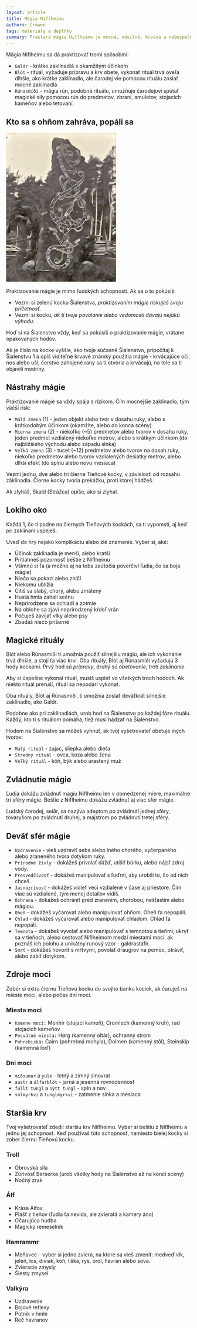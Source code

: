 ```yaml
---
layout: article
title: Mágia Niflheimu
authors: Crowen
tags: materiály a doplňky
summary: Prastará mágia Niflheimu je mocná, násilná, krvavá a nebezpečná pre čarodeja aj jeho cieľ.
---
```


Mágia Niflheimu sa dá praktizovať tromi spôsobmi:

- `Galdr` - krátke zaklínadlá s okamžitým účinkom
- `Blót` - rituál, vyžaduje prípravu a krv obete, vykonať rituál trvá oveľa dlhšie, ako krátke zaklínadlo, ale čarodej vie pomocou rituálu zoslať mocné zaklínadlá
- `Rúnasmíði` - mágia rún, podobná rituálu, umožňuje čarodejovi spútať magické sily pomocou rún do predmetov, zbraní, amuletov, stojacich kameňov alebo tetovaní.

## Kto sa s ohňom zahráva, popáli sa

![](magia1.jpg)

Praktizovanie mágie je mimo ľudských schopností. Ak sa o to pokúsiš:

- Vezmi si zelenú kocku Šialenstva, _praktizovaním mágie riskuješ svoju príčetnosť_.
- Vezmi si kocku, _ak ti tvoje povolanie alebo vedomosti dávajú nejakú výhodu_.

Hoď si na Šialenstvo vždy, keď sa pokúsiš o praktizovanie mágie, vrátane opakovaných hodov.

Ak je číslo na kocke vyššie, ako tvoje súčasné Šialenstvo, pripočítaj k Šialenstvu 1 a opíš viditeľné krvavé známky použitia mágie - krvácajúce oči, nos alebo uši, čerstvo zahojené rany sa ti otvoria a krvácajú, na tele sa ti objavili modriny.

## Nástrahy mágie

Praktizovanie mágie sa vždy spája s rizikom. Čím mocnejšie zaklínadlo, tým väčší risk:

- `Malá zmena` (1) - jeden objekt alebo tvor v dosahu ruky, alebo s krátkodobým účinkom (okamžite, alebo do konca scény)
- `Mierna zmena` (2) - niekoľko (~5) predmetov alebo tvorov v dosahu ruky, jeden predmet vzdialený niekoľko metrov, alebo s krátkym účinkom (do najbližšieho východu alebo západu slnka)
- `Veľká zmena` (3) - tucet (~12) predmetov alebo tvorov na dosah ruky, niekoľko predmetov alebo tvorov vzdialených desiatky metrov, alebo dlhší efekt (do splnu alebo novu mesiaca)

Vezmi jednu, dve alebo tri čierne Tieňové kocky, v závislosti od rozsahu záklínadla. Čierne kocky tvoria prekážku, proti ktorej hádžeš.

Ak zlyháš, Skald (Strážca) opíše, ako si zlyhal.

## Lokiho oko

Každá 1, čo ti padne na čiernych Tieňových kockách, sa ti vypomstí, aj keď pri zaklínaní uspeješ.

Uveď do hry nejakú komplikáciu alebo zlé znamenie. Vyber si, aké:

- Účinok zaklínadla je menší, alebo kratší
- Pritiahneš pozornosť beštie z Niflheimu
- Všimnú si ťa (a možno aj na teba zaútočia poverčiví ľudia, čo sa boja mágie)
- Niečo sa pokazí alebo zničí
- Niekomu ublížia
- Cítiš sa slabý, chorý, alebo zmätený
- Hustá hmla zahalí scénu
- Neprirodzene sa ochladí a zotmie
- Na oblohe sa zjaví neprirodzený kŕdeľ vrán
- Počuješ zavíjať vlky alebo psy
- Zbadáš niečo príšerné

## Magické rituály

Blót alebo Rúnasmíði ti umožnia použiť silnejšiu mágiu, ale ich vykonanie trvá dlhšie, a stojí ťa viac krvi. Oba rituály, Blót aj Rúnasmíði vyžadujú 3 hody kockami. Prvý hod sú _prípravy_, druhý sú _obetovanie_, tretí _zaklínanie_.

Aby si úspešne vykonal rituál, musíš uspieť vo všetkých troch hodoch. Ak niekto rituál preruší, rituál sa nepodarí vykonať.

Oba rituály, Blót aj Rúnasmíði, ti umožnia zoslať deväťkrát silnejšie zaklínadlo, ako Galdr.

Podobne ako pri zaklínadlách, urob hod na Šialenstvo po každej fáze rituálu. Každý, kto ti s rituálom pomáha, tiež musí hádzať na Šialenstvo.

Hodom na Šialenstvo sa môžeš vyhnúť, ak tvoj vyšetrovateľ obetuje iných tvorov:

- `Malý rituál` - zajac, sliepka alebo dieťa
- `Stredný rituál` - ovca, koza alebo žena
- `Veľký rituál` - kôň, býk alebo urastený muž

## Zvládnutie mágie

Ľudia dokážu zvládnuť mágiu Niflheimu len v obmedzenej miere, maximálne tri sféry mágie. Beštie z Niflheimu dokážu zvládnuť aj viac sfér mágie.

Ľudský čarodej, seiðr, sa nazýva adeptom po zvládnutí jednej sféry, tovaryšom po zvládnutí druhej, a majstrom po zvládnutí tretej sféry.

## Deväť sfér mágie

- `Uzdravenie` - vieš uzdraviť seba alebo iného chorého, vyčerpaného alebo zraneného tvora dotykom ruky.
- `Prírodné živly` - dokážeš privolať dážď, utíšiť búrku, alebo nájsť zdroj vody.
- `Presvedčivosť` - dokážeš manipulovať s ľuďmi, aby urobili to, čo od nich chceš.
- `Jasnozrivosť` - dokážeš vidieť veci vzdialené v čase aj priestore. Čím viac sú vzdialené, tým menej detailov vidíš.
- `Ochrana` - dokážeš ochrániť pred zranením, chorobou, nešťastím alebo mágiou.
- `Oheň` - dokážeš vyčarovať alebo manipulovať ohňom. Oheň ťa nepopáli.
- `Chlad` - dokážeš vyčarovať alebo manipulovať chladom. Chlad ťa nepopáli.
- `Temnota` - dokážeš vyvolať alebo manipulovať s temnotou a tieňmi, ukryť sa v tieňoch, alebo cestovať Niflheimom medzi miestami moci, ak poznáš ich polohu a unikátny runový vzor - galdrastafir.
- `Smrť` - dokážeš hovoriť s mŕtvymi, povolať draugrov na pomoc, otráviť, alebo zabiť dotykom.

## Zdroje moci

Zober si extra čiernu Tieňovú kocku do svojho banku kociek, ak čaruješ na mieste moci, alebo počas dní moci.

### Miesta moci

- `Kamene moci:` Menhir (stojaci kameň), Cromlech (kamenný kruh), rad stojacich kameňov
- `Posvätné miesta:` Hørg (kamenný oltár), ochranný strom
- `Pohrebiská:` Cairn (pohrebná mohyla), Dolmen (kamenný stôl), Steinskip (kamenná loď)

### Dni moci

- `miðsumar` a `yule` - letný a zimný slnovrat
- `austr` a `álfarblót` - jarná a jesenná rovnodennosť
- `fullt tungl` a `nýtt tungl` - spln a nov
- `sólmyrkvi` a `tunglmyrkvi` - zatmenie slnka a mesiaca

## Staršia krv

Tvoj vyšetrovateľ zdedil staršiu krv Niflheimu. Vyber si beštiu z Niflheimu a jednu jej schopnosť. Keď používaš túto schopnosť, namiesto bielej kocky si zober čiernu Tieňovú kocku.

### Troll

- Obrovská sila
- Zúrivosť Berserka (urob všetky hody na Šialenstvo až na konci scény)
- Nočný zrak

### Álf

- Krása Álfov
- Plášť z tieňov (ľudia ťa nevida, ale zvieratá a kamery áno)
- Očarujúca hudba
- Magický remeselník

### Hamrammr

- Meňavec - vyber si jedno zviera, na ktoré sa vieš zmeniť: medveď vlk, jeleň, los, diviak, kôň, líška, rys, orol, havran alebo sova.
- Zvieracie zmysly
- Šiesty zmysel

### Valkýra

- Uzdravenie
- Bojové reflexy
- Pútnik v hmle
- Reč havranov
